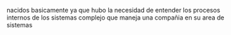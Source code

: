 nacidos basicamente ya que hubo la necesidad  de entender los procesos internos de los sistemas complejo que maneja una compañia en su area de sistemas